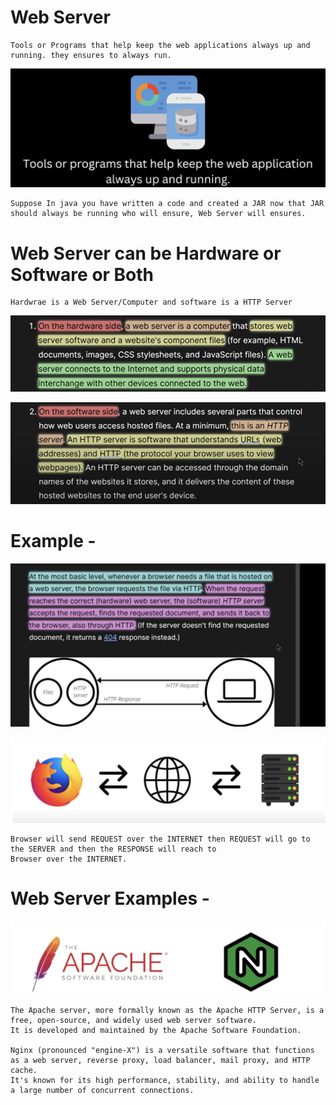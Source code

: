 
 # Web Server
 
    Tools or Programs that help keep the web applications always up and running. they ensures to always run. 

   ![img.png](img.png)

    Suppose In java you have written a code and created a JAR now that JAR should always be running who will ensure, Web Server will ensures.

 # Web Server can be Hardware or Software or Both
    
    Hardwrae is a Web Server/Computer and software is a HTTP Server

   ![img_1.png](img_1.png)

   ![img_2.png](img_2.png)

    
 # Example - 

    
   ![img_3.png](img_3.png)

   ![img_4.png](img_4.png)

    Browser will send REQUEST over the INTERNET then REQUEST will go to the SERVER and then the RESPONSE will reach to
    Browser over the INTERNET.


 # Web Server Examples -

   ![img_5.png](img_5.png)

    The Apache server, more formally known as the Apache HTTP Server, is a free, open-source, and widely used web server software. 
    It is developed and maintained by the Apache Software Foundation. 

    Nginx (pronounced "engine-X") is a versatile software that functions as a web server, reverse proxy, load balancer, mail proxy, and HTTP cache. 
    It's known for its high performance, stability, and ability to handle a large number of concurrent connections.


